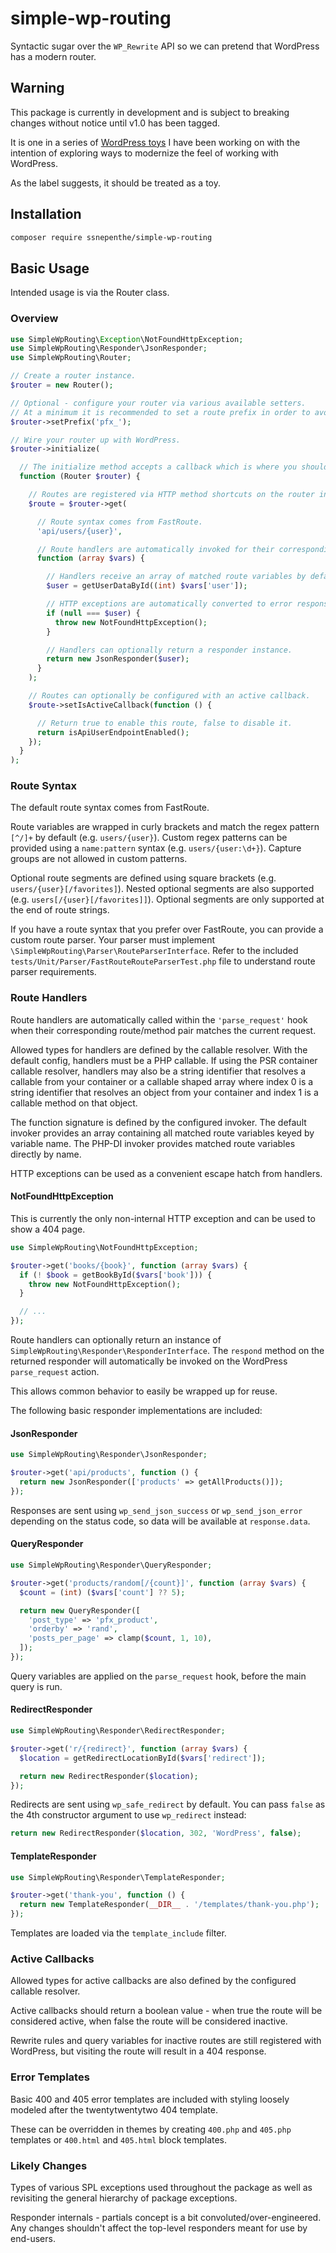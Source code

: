 # simple-wp-routing

Syntactic sugar over the `WP_Rewrite` API so we can pretend that WordPress has a modern router.

## Warning

This package is currently in development and is subject to breaking changes without notice until v1.0 has been tagged.

It is one in a series of [WordPress toys](https://github.com/ssnepenthe?tab=repositories&q=topic%3Atoy+topic%3Awordpress&type=&language=&sort=) I have been working on with the intention of exploring ways to modernize the feel of working with WordPress.

As the label suggests, it should be treated as a toy.

## Installation

```sh
composer require ssnepenthe/simple-wp-routing
```

## Basic Usage

Intended usage is via the Router class.

### Overview

```php
use SimpleWpRouting\Exception\NotFoundHttpException;
use SimpleWpRouting\Responder\JsonResponder;
use SimpleWpRouting\Router;

// Create a router instance.
$router = new Router();

// Optional - configure your router via various available setters.
// At a minimum it is recommended to set a route prefix in order to avoid conflicts with core and other plugins.
$router->setPrefix('pfx_');

// Wire your router up with WordPress.
$router->initialize(

  // The initialize method accepts a callback which is where you should add all of your routes.
  function (Router $router) {

    // Routes are registered via HTTP method shortcuts on the router instance.
    $route = $router->get(

      // Route syntax comes from FastRoute.
      'api/users/{user}',

      // Route handlers are automatically invoked for their corresponding route/HTTP method pair.
      function (array $vars) {

        // Handlers receive an array of matched route variables by default.
        $user = getUserDataById((int) $vars['user']);

        // HTTP exceptions are automatically converted to error responses.
        if (null === $user) {
          throw new NotFoundHttpException();
        }

        // Handlers can optionally return a responder instance.
        return new JsonResponder($user);
      }
    );

    // Routes can optionally be configured with an active callback.
    $route->setIsActiveCallback(function () {

      // Return true to enable this route, false to disable it.
      return isApiUserEndpointEnabled();
    });
  }
);
```

### Route Syntax

The default route syntax comes from FastRoute.

Route variables are wrapped in curly brackets and match the regex pattern `[^/]+` by default (e.g. `users/{user}`). Custom regex patterns can be provided using a `name:pattern` syntax (e.g. `users/{user:\d+}`). Capture groups are not allowed in custom patterns.

Optional route segments are defined using square brackets (e.g. `users/{user}[/favorites]`). Nested optional segments are also supported (e.g. `users[/{user}[/favorites]]`). Optional segments are only supported at the end of route strings.

If you have a route syntax that you prefer over FastRoute, you can provide a custom route parser. Your parser must implement `\SimpleWpRouting\Parser\RouteParserInterface`. Refer to the included `tests/Unit/Parser/FastRouteRouteParserTest.php` file to understand route parser requirements.

### Route Handlers

Route handlers are automatically called within the `'parse_request'` hook when their corresponding route/method pair matches the current request.

Allowed types for handlers are defined by the callable resolver. With the default config, handlers must be a PHP callable. If using the PSR container callable resolver, handlers may also be a string identifier that resolves a callable from your container or a callable shaped array where index 0 is a string identifier that resolves an object from your container and index 1 is a callable method on that object.

The function signature is defined by the configured invoker. The default invoker provides an array containing all matched route variables keyed by variable name. The PHP-DI invoker provides matched route variables directly by name.

HTTP exceptions can be used as a convenient escape hatch from handlers.

#### NotFoundHttpException

This is currently the only non-internal HTTP exception and can be used to show a 404 page.

```php
use SimpleWpRouting\NotFoundHttpException;

$router->get('books/{book}', function (array $vars) {
  if (! $book = getBookById($vars['book'])) {
    throw new NotFoundHttpException();
  }

  // ...
});
```

Route handlers can optionally return an instance of `SimpleWpRouting\Responder\ResponderInterface`. The `respond` method on the returned responder will automatically be invoked on the WordPress `parse_request` action.

This allows common behavior to easily be wrapped up for reuse.

The following basic responder implementations are included:

#### JsonResponder

```php
use SimpleWpRouting\Responder\JsonResponder;

$router->get('api/products', function () {
  return new JsonResponder(['products' => getAllProducts()]);
});
```

Responses are sent using `wp_send_json_success` or `wp_send_json_error` depending on the status code, so data will be available at `response.data`.

#### QueryResponder

```php
use SimpleWpRouting\Responder\QueryResponder;

$router->get('products/random[/{count}]', function (array $vars) {
  $count = (int) ($vars['count'] ?? 5);

  return new QueryResponder([
    'post_type' => 'pfx_product',
    'orderby' => 'rand',
    'posts_per_page' => clamp($count, 1, 10),
  ]);
});
```

Query variables are applied on the `parse_request` hook, before the main query is run.

#### RedirectResponder

```php
use SimpleWpRouting\Responder\RedirectResponder;

$router->get('r/{redirect}', function (array $vars) {
  $location = getRedirectLocationById($vars['redirect']);

  return new RedirectResponder($location);
});
```

Redirects are sent using `wp_safe_redirect` by default. You can pass `false` as the 4th constructor argument to use `wp_redirect` instead:

```php
return new RedirectResponder($location, 302, 'WordPress', false);
```

#### TemplateResponder

```php
use SimpleWpRouting\Responder\TemplateResponder;

$router->get('thank-you', function () {
  return new TemplateResponder(__DIR__ . '/templates/thank-you.php');
});
```

Templates are loaded via the `template_include` filter.

### Active Callbacks

Allowed types for active callbacks are also defined by the configured callable resolver.

Active callbacks should return a boolean value - when true the route will be considered active, when false the route will be considered inactive.

Rewrite rules and query variables for inactive routes are still registered with WordPress, but visiting the route will result in a 404 response.

### Error Templates

Basic 400 and 405 error templates are included with styling loosely modeled after the twentytwentytwo 404 template.

These can be overridden in themes by creating `400.php` and `405.php` templates or `400.html` and `405.html` block templates.

### Likely Changes

Types of various SPL exceptions used throughout the package as well as revisiting the general hierarchy of package exceptions.

Responder internals - partials concept is a bit convoluted/over-engineered. Any changes shouldn't affect the top-level responders meant for use by end-users.
